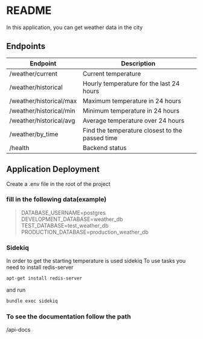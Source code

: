 # README
In this application, you can get weather data in the city

## Endpoints

| Endpoint | Description |
| ------ | ------ |
| /weather/current | Current temperature|
| /weather/historical | Hourly temperature for the last 24 hours |
| /weather/historical/max | Maximum temperature in 24 hours |
| /weather/historical/min | Minimum temperature in 24 hours |
| /weather/historical/avg | Average temperature over 24 hours |
| /weather/by_time | Find the temperature closest to the passed time |
| /health | Backend status |


## Application Deployment
Create a .env file in the root of the project
### fill in the following data(example)
>DATABASE_USERNAME=postgres
>DEVELOPMENT_DATABASE=weather_db
>TEST_DATABASE=test_weather_db
>PRODUCTION_DATABASE=production_weather_db

### Sidekiq
In order to get the starting temperature is used sidekiq
To use tasks you need to install redis-server
```sh
apt-get install redis-server
```
and run
```sh
bundle exec sidekiq
```

### To see the documentation follow the path
/api-docs
